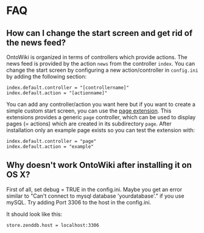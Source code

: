 # FAQ

## How can I change the start screen and get rid of the news feed?

OntoWiki is organized in terms of controllers which provide actions.
The news feed is provided by the action `news` from the controller `index`.
You can change the start screen by configuring a new action/controller in `config.ini` by adding the following section:

    index.default.controller = "[controllername]"
    index.default.action = "[actionname]"

You can add any controller/action you want here but if you want to create a simple custom start screen, you can use the [page extension](https://github.com/AKSW/page.ontowiki).
This extensions provides a generic `page` controller, which can be used to display pages (= actions) which are created in its subdirectory `page`.
After installation only an example page exists so you can test the extension with:

    index.default.controller = "page"
    index.default.action = "example"

## Why doesn't work OntoWiki after installing it on OS X?

First of all, set debug = TRUE in the config.ini.
Maybe you get an error similar to "Can't connect to mysql database 'yourdatabase'." if you use mySQL.
Try adding Port 3306 to the host in the config.ini.

It should look like this:

    store.zenddb.host = localhost:3306